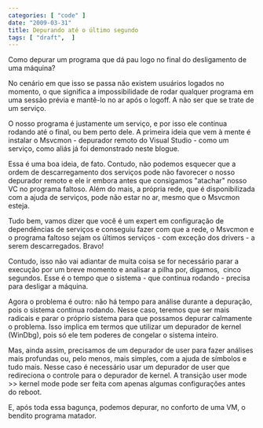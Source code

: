 ```yaml
---
categories: [ "code" ]
date: "2009-03-31"
title: Depurando até o último segundo
tags: [ "draft",  ]
---
```

Como depurar um programa que dá pau logo no final do desligamento de uma máquina?

No cenário em que isso se passa não existem usuários logados no momento, o que significa a impossibilidade de rodar qualquer programa em uma sessão prévia e mantê-lo no ar após o logoff. A não ser que se trate de um serviço.

O nosso programa é justamente um serviço, e por isso ele continua rodando até o final, ou bem perto dele. A primeira ideia que vem à mente é instalar o Msvcmon - depurador remoto do Visual Studio - como um serviço, como aliás já foi demonstrado neste blogue.

Essa é uma boa ideia, de fato. Contudo, não podemos esquecer que a ordem de descarregamento dos serviços pode não favorecer o nosso depurador remoto e ele ir embora antes que consigamos "atachar" nosso VC no programa faltoso. Além do mais, a própria rede, que é disponibilizada com a ajuda de serviços, pode não estar no ar, mesmo que o Msvcmon esteja.

Tudo bem, vamos dizer que você é um expert em configuração de dependências de serviços e conseguiu fazer com que a rede, o Msvcmon e o programa faltoso sejam os últimos serviços - com exceção dos drivers - a serem descarregados. Bravo!

Contudo, isso não vai adiantar de muita coisa se for necessário parar a execução por um breve momento e analisar a pilha por, digamos,  cinco segundos. Esse é o tempo que o sistema - que continua rodando - precisa para desligar a máquina.

Agora o problema é outro: não há tempo para análise durante a depuração, pois o sistema continua rodando. Nesse caso, teremos que ser mais radicais e parar o próprio sistema para que possamos depurar calmamente o problema. Isso implica em termos que utilizar um depurador de kernel (WinDbg), pois só ele tem poderes de congelar o sistema inteiro.

Mas, ainda assim, precisamos de um depurador de user para fazer análises mais profundas ou, pelo menos, mais simples, com a ajuda de símbolos e tudo mais. Nesse caso é necessário usar um depurador de user que redireciona o controle para o depurador de kernel. A transição user mode >> kernel mode pode ser feita com apenas algumas configurações antes do reboot.

E, após toda essa bagunça, podemos depurar, no conforto de uma VM, o bendito programa matador.
